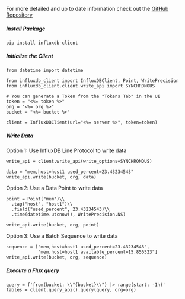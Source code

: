 For more detailed and up to date information check out the <a href="https://github.com/influxdata/influxdb-client-python" target="_blank">GitHub Repository</a>

##### Install Package

```
pip install influxdb-client
```

##### Initialize the Client

```
from datetime import datetime

from influxdb_client import InfluxDBClient, Point, WritePrecision
from influxdb_client.client.write_api import SYNCHRONOUS

# You can generate a Token from the "Tokens Tab" in the UI
token = "<%= token %>"
org = "<%= org %>"
bucket = "<%= bucket %>"

client = InfluxDBClient(url="<%= server %>", token=token)
```

##### Write Data

Option 1: Use InfluxDB Line Protocol to write data

```
write_api = client.write_api(write_options=SYNCHRONOUS)

data = "mem,host=host1 used_percent=23.43234543"
write_api.write(bucket, org, data)
```

Option 2: Use a Data Point to write data

```
point = Point("mem")\\
  .tag("host", "host1")\\
  .field("used_percent", 23.43234543)\\
  .time(datetime.utcnow(), WritePrecision.NS)

write_api.write(bucket, org, point)
```

Option 3: Use a Batch Sequence to write data

```
sequence = ["mem,host=host1 used_percent=23.43234543",
            "mem,host=host1 available_percent=15.856523"]
write_api.write(bucket, org, sequence)
```

##### Execute a Flux query

```
query = f'from(bucket: \\"{bucket}\\") |> range(start: -1h)'
tables = client.query_api().query(query, org=org)
```
